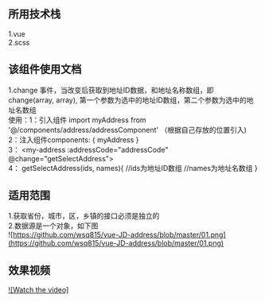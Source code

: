 ## 所用技术栈
1.vue <br />
2.scss

## 该组件使用文档
1.change 事件，当改变后获取到地址ID数据，和地址名称数组，即change(array, array), 第一个参数为选中的地址ID数组，第二个参数为选中的地址名数组<br />
使用：1：引入组件 import myAddress  from '@/components/address/addressComponent' （根据自己存放的位置引入)<br />
2：注入组件components: { myAddress } <br />
3： <my-address :addressCode="addressCode" @change="getSelectAddress"></my-address> <br />
4： getSelectAddress(ids, names){
       //ids为地址ID数组
       //names为地址名数组
    }<br />
 

## 适用范围
1.获取省份，城市，区，乡镇的接口必须是独立的 <br />
2.数据源是一个对象，如下图<br/>
![https://github.com/wsq815/vue-JD-address/blob/master/01.png](https://github.com/wsq815/vue-JD-address/blob/master/01.png)<br />

## 效果视频
[![Watch the video]](https://github.com/wsq815/vue-JD-address/blob/master/0935c37b0f0cb888f3cfae6c47e779bb.mp4)
